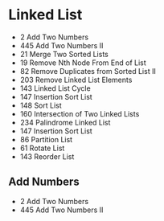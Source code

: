 # Linked List
* 2 Add Two Numbers
* 445 Add Two Numbers II
* 21 Merge Two Sorted Lists
* 19 Remove Nth Node From End of List
* 82 Remove Duplicates from Sorted List II
* 203 Remove Linked List Elements
* 143 Linked List Cycle
* 147 Insertion Sort List
* 148 Sort List
* 160 Intersection of Two Linked Lists
* 234 Palindrome Linked List
* 147 Insertion Sort List
* 86 Partition List
* 61 Rotate List
* 143 Reorder List

## Add Numbers
* 2 Add Two Numbers
* 445 Add Two Numbers II
